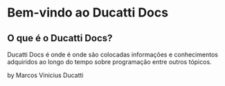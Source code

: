 # Bem-vindo ao Ducatti Docs

## O que é o Ducatti Docs?

Ducatti Docs é onde é onde são colocadas informações e conhecimentos adquiridos ao longo do tempo sobre programação entre outros tópicos.

by Marcos Vinicius Ducatti



